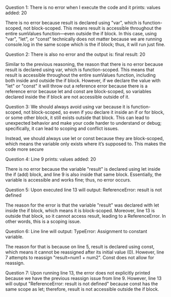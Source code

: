 
Question 1: 
There is no error when I execute the code and it prints:
values added:  20

There is no error because result is declared using "var", which is function-scoped, not block-scoped. This means result is accessible throughout the entire sumValues function—even outside the if block. In this case, using "var", "let", or "const" technically does not matter because we are running console.log in the same scope which is the if block; thus, it will run just fine. 

Question 2:
There is also no error and the output is:
final result:  20

Similar to the previous reasoning, the reason that there is no error because result is declared using var, which is function-scoped. This means that result is accessible throughout the entire sumValues function, including both inside and outside the if block. However, if we declare the value with "let" or "const" it will throw out a reference error because there is a reference error because let and const are block-scoped, so variables declared inside the if block are not accessible outside of it.

Question 3:
We should always avoid using var because it is function-scoped, not block-scoped, so even if you declare it inside an if or for block, or some other block, it still exists outside that block. This can lead to unexpected behavior and make your code harder to understand or debug; specifically, it can lead to scoping and conflict issues. 

Instead, we should always use let or const because they are block-scoped, which means the variable only exists where it’s supposed to. This makes the code more secure

Question 4:
Line 9 prints:
values added:  20

There is no error because the variable "result" is declared using let inside the if (add) block, and line 9 is also inside that same block. Essentially, the variable is accessible and works fine; thus, no error occurs.

Question 5:
Upon executed line 13 will output:
ReferenceError: result is not defined

The reason for the error is that the variable "result" was declared with let inside the if block, which means it is block-scoped. Moreover, line 13 is outside that block, so it cannot access result, leading to a ReferenceError. In other words, this is a scoping issue. 

Question 6:
Line line will output:
TypeError: Assignment to constant variable.

The reason for that is because on line 5, result is declared using const, which means it cannot be reassigned after its initial value (0). However, line 7 attempts to reassign "result=num1 + num2". Const does not allow for reassign.

Question 7:
Upon running line 13, the error does not explicitly printed because we have the previous reassign issue from line 9. However, line 13 will output "ReferenceError: result is not defined" because const has the same scope as let; therefore, result is not accessible outside the if block. 

